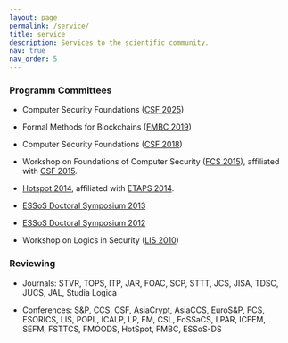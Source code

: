 ```yaml
---
layout: page
permalink: /service/
title: service
description: Services to the scientific community.
nav: true
nav_order: 5
---
```


### Programm Committees

- Computer Security Foundations ([CSF 2025](https://csf2025.ieee-security.org))

- Formal Methods for Blockchains ([FMBC 2019](https://sites.google.com/view/fmbc))

- Computer Security Foundations ([CSF 2018](http://www.floc2018.org/conferences/))

- Workshop on Foundations of Computer Security ([FCS 2015](http://software.imdea.org/~bkoepf/FCS15/)), affiliated with [CSF 2015](http://csf2015.di.univr.it/).

- [Hotspot 2014](http://www2.imm.dtu.dk/~samo/hotspot14.html), affiliated with [ETAPS 2014](http://www.etaps.org/2014/).

- [ESSoS Doctoral Symposium 2013](https://distrinet.cs.kuleuven.be/events/essos/2013/calls-doc.html)

- [ESSoS Doctoral Symposium 2012](http://distrinet.cs.kuleuven.be/events/essos/2012/cftut)

- Workshop on Logics in Security ([LIS 2010](http://lis.gforge.uni.lu/))


### Reviewing

- Journals: STVR, TOPS, ITP, JAR, FOAC, SCP, STTT, JCS, JISA, TDSC, JUCS, JAL, Studia Logica

- Conferences: S&P, CCS, CSF, AsiaCrypt, AsiaCCS, EuroS&P, FCS, ESORICS, LIS, POPL, ICALP, LP, FM, CSL, FoSSaCS, LPAR, ICFEM, SEFM, FSTTCS, FMOODS, HotSpot, FMBC, ESSoS-DS 

